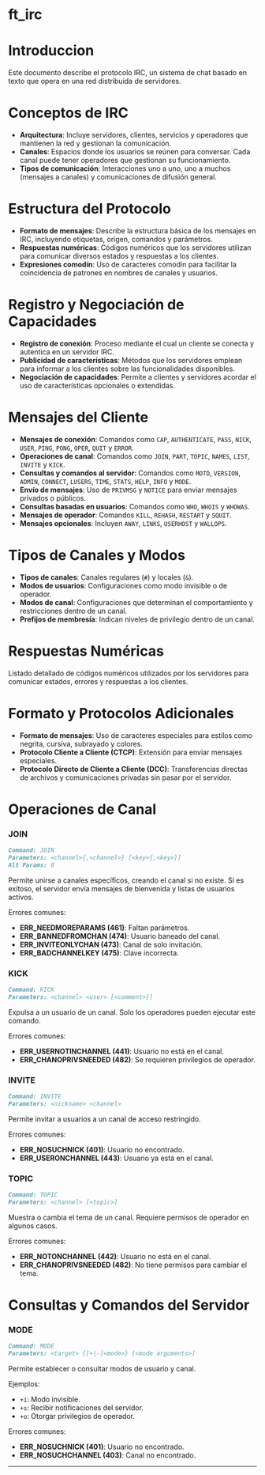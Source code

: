 # ft_irc

# Introduccion

Este documento describe el protocolo IRC, un sistema de chat basado en texto que opera en una red distribuida de servidores.

# Conceptos de IRC

- **Arquitectura**: Incluye servidores, clientes, servicios y operadores que mantienen la red y gestionan la comunicación.
- **Canales**: Espacios donde los usuarios se reúnen para conversar. Cada canal puede tener operadores que gestionan su funcionamiento.
- **Tipos de comunicación**: Interacciones uno a uno, uno a muchos (mensajes a canales) y comunicaciones de difusión general.

# Estructura del Protocolo

- **Formato de mensajes**: Describe la estructura básica de los mensajes en IRC, incluyendo etiquetas, origen, comandos y parámetros.
- **Respuestas numéricas**: Códigos numéricos que los servidores utilizan para comunicar diversos estados y respuestas a los clientes.
- **Expresiones comodín**: Uso de caracteres comodín para facilitar la coincidencia de patrones en nombres de canales y usuarios.

# Registro y Negociación de Capacidades

- **Registro de conexión**: Proceso mediante el cual un cliente se conecta y autentica en un servidor IRC.
- **Publicidad de características**: Métodos que los servidores emplean para informar a los clientes sobre las funcionalidades disponibles.
- **Negociación de capacidades**: Permite a clientes y servidores acordar el uso de características opcionales o extendidas.

# Mensajes del Cliente

- **Mensajes de conexión**: Comandos como `CAP`, `AUTHENTICATE`, `PASS`, `NICK`, `USER`, `PING`, `PONG`, `OPER`, `QUIT` y `ERROR`.
- **Operaciones de canal**: Comandos como `JOIN`, `PART`, `TOPIC`, `NAMES`, `LIST`, `INVITE` y `KICK`.
- **Consultas y comandos al servidor**: Comandos como `MOTD`, `VERSION`, `ADMIN`, `CONNECT`, `LUSERS`, `TIME`, `STATS`, `HELP`, `INFO` y `MODE`.
- **Envío de mensajes**: Uso de `PRIVMSG` y `NOTICE` para enviar mensajes privados o públicos.
- **Consultas basadas en usuarios**: Comandos como `WHO`, `WHOIS` y `WHOWAS`.
- **Mensajes de operador**: Comandos `KILL`, `REHASH`, `RESTART` y `SQUIT`.
- **Mensajes opcionales**: Incluyen `AWAY`, `LINKS`, `USERHOST` y `WALLOPS`.

# Tipos de Canales y Modos

- **Tipos de canales**: Canales regulares (`#`) y locales (`&`).
- **Modos de usuarios**: Configuraciones como modo invisible o de operador.
- **Modos de canal**: Configuraciones que determinan el comportamiento y restricciones dentro de un canal.
- **Prefijos de membresía**: Indican niveles de privilegio dentro de un canal.

# Respuestas Numéricas

Listado detallado de códigos numéricos utilizados por los servidores para comunicar estados, errores y respuestas a los clientes.

# Formato y Protocolos Adicionales

- **Formato de mensajes**: Uso de caracteres especiales para estilos como negrita, cursiva, subrayado y colores.
- **Protocolo Cliente a Cliente (CTCP)**: Extensión para enviar mensajes especiales.
- **Protocolo Directo de Cliente a Cliente (DCC)**: Transferencias directas de archivos y comunicaciones privadas sin pasar por el servidor.

# Operaciones de Canal

### JOIN

```markdown
Command: JOIN
Parameters: <channel>{,<channel>} [<key>{,<key>}]
Alt Params: 0
```

Permite unirse a canales específicos, creando el canal si no existe. Si es exitoso, el servidor envía mensajes de bienvenida y listas de usuarios activos.

Errores comunes:
- **ERR_NEEDMOREPARAMS (461)**: Faltan parámetros.
- **ERR_BANNEDFROMCHAN (474)**: Usuario baneado del canal.
- **ERR_INVITEONLYCHAN (473)**: Canal de solo invitación.
- **ERR_BADCHANNELKEY (475)**: Clave incorrecta.

### KICK

```markdown
Command: KICK
Parameters: <channel> <user> [<comment>}]
```

Expulsa a un usuario de un canal. Solo los operadores pueden ejecutar este comando.

Errores comunes:
- **ERR_USERNOTINCHANNEL (441)**: Usuario no está en el canal.
- **ERR_CHANOPRIVSNEEDED (482)**: Se requieren privilegios de operador.

### INVITE

```markdown
Command: INVITE
Parameters: <nickname> <channel>
```

Permite invitar a usuarios a un canal de acceso restringido.

Errores comunes:
- **ERR_NOSUCHNICK (401)**: Usuario no encontrado.
- **ERR_USERONCHANNEL (443)**: Usuario ya está en el canal.

### TOPIC

```markdown
Command: TOPIC
Parameters: <channel> [<topic>]
```

Muestra o cambia el tema de un canal. Requiere permisos de operador en algunos casos.

Errores comunes:
- **ERR_NOTONCHANNEL (442)**: Usuario no está en el canal.
- **ERR_CHANOPRIVSNEEDED (482)**: No tiene permisos para cambiar el tema.

# Consultas y Comandos del Servidor

### MODE

```markdown
Command: MODE
Parameters: <target> {[+|-]<mode>} [<mode arguments>]
```

Permite establecer o consultar modos de usuario y canal.

Ejemplos:
- `+i`: Modo invisible.
- `+s`: Recibir notificaciones del servidor.
- `+o`: Otorgar privilegios de operador.

Errores comunes:
- **ERR_NOSUCHNICK (401)**: Usuario no encontrado.
- **ERR_NOSUCHCHANNEL (403)**: Canal no encontrado.

---

